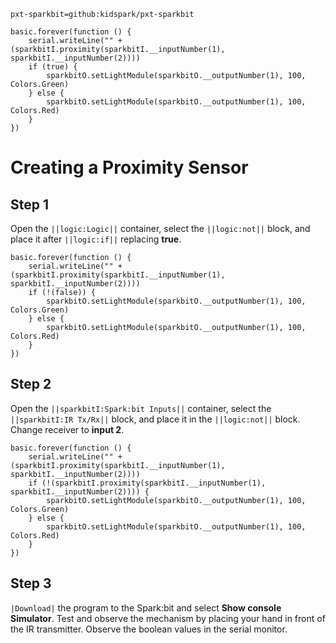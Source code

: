 ```package
pxt-sparkbit=github:kidspark/pxt-sparkbit
```

```template
basic.forever(function () {
    serial.writeLine("" + (sparkbitI.proximity(sparkbitI.__inputNumber(1), sparkbitI.__inputNumber(2))))
    if (true) {
        sparkbitO.setLightModule(sparkbitO.__outputNumber(1), 100, Colors.Green)
    } else {
        sparkbitO.setLightModule(sparkbitO.__outputNumber(1), 100, Colors.Red)
    }
})
```

# Creating a Proximity Sensor

## Step 1

Open the ``||logic:Logic||`` container, select the ``||logic:not||`` block, and place it after ``||logic:if||`` replacing **true**.

```blocks
basic.forever(function () {
    serial.writeLine("" + (sparkbitI.proximity(sparkbitI.__inputNumber(1), sparkbitI.__inputNumber(2))))
    if (!(false)) {
        sparkbitO.setLightModule(sparkbitO.__outputNumber(1), 100, Colors.Green)
    } else {
        sparkbitO.setLightModule(sparkbitO.__outputNumber(1), 100, Colors.Red)
    }
})
```

## Step 2

Open the ``||sparkbitI:Spark:bit Inputs||`` container, select the ``||sparkbitI:IR Tx/Rx||`` block, and place it in the ``||logic:not||`` block. Change receiver to **input 2**.

```blocks
basic.forever(function () {
    serial.writeLine("" + (sparkbitI.proximity(sparkbitI.__inputNumber(1), sparkbitI.__inputNumber(2))))
    if (!(sparkbitI.proximity(sparkbitI.__inputNumber(1), sparkbitI.__inputNumber(2)))) {
        sparkbitO.setLightModule(sparkbitO.__outputNumber(1), 100, Colors.Green)
    } else {
        sparkbitO.setLightModule(sparkbitO.__outputNumber(1), 100, Colors.Red)
    }
})
```

## Step 3

``|Download|`` the program to the Spark:bit and select **Show console Simulator**. Test and observe the mechanism by placing your hand in front of the IR transmitter. Observe the boolean values in the serial monitor. 